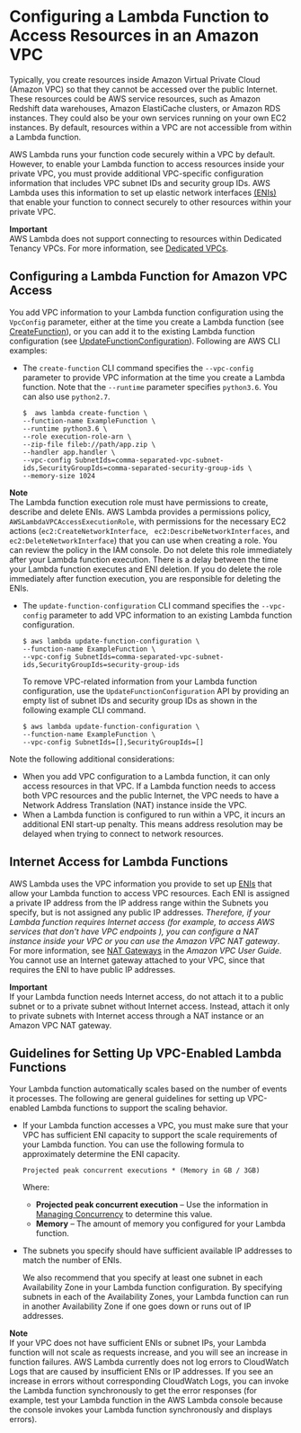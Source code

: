 # Configuring a Lambda Function to Access Resources in an Amazon VPC<a name="vpc"></a>

Typically, you create resources inside Amazon Virtual Private Cloud \(Amazon VPC\) so that they cannot be accessed over the public Internet\. These resources could be AWS service resources, such as Amazon Redshift data warehouses, Amazon ElastiCache clusters, or Amazon RDS instances\. They could also be your own services running on your own EC2 instances\. By default, resources within a VPC are not accessible from within a Lambda function\. 

AWS Lambda runs your function code securely within a VPC by default\. However, to enable your Lambda function to access resources inside your private VPC, you must provide additional VPC\-specific configuration information that includes VPC subnet IDs and security group IDs\. AWS Lambda uses this information to set up elastic network interfaces [\(ENIs\)](https://docs.aws.amazon.com/vpc/latest/userguide/VPC_ElasticNetworkInterfaces.html) that enable your function to connect securely to other resources within your private VPC\.

**Important**  
AWS Lambda does not support connecting to resources within Dedicated Tenancy VPCs\. For more information, see [Dedicated VPCs](https://docs.aws.amazon.com/vpc/latest/userguide/dedicated-instance.html)\.

## Configuring a Lambda Function for Amazon VPC Access<a name="vpc-configuring"></a>

You add VPC information to your Lambda function configuration using the `VpcConfig` parameter, either at the time you create a Lambda function \(see [CreateFunction](API_CreateFunction.md)\), or you can add it to the existing Lambda function configuration \(see [UpdateFunctionConfiguration](API_UpdateFunctionConfiguration.md)\)\. Following are AWS CLI examples:
+ The `create-function` CLI command specifies the `--vpc-config` parameter to provide VPC information at the time you create a Lambda function\. Note that the `--runtime` parameter specifies `python3.6`\. You can also use `python2.7`\.

  ```
  $  aws lambda create-function \
  --function-name ExampleFunction \
  --runtime python3.6 \
  --role execution-role-arn \
  --zip-file fileb://path/app.zip \
  --handler app.handler \
  --vpc-config SubnetIds=comma-separated-vpc-subnet-ids,SecurityGroupIds=comma-separated-security-group-ids \
  --memory-size 1024
  ```
**Note**  
The Lambda function execution role must have permissions to create, describe and delete ENIs\. AWS Lambda provides a permissions policy, `AWSLambdaVPCAccessExecutionRole`, with permissions for the necessary EC2 actions \(`ec2:CreateNetworkInterface`, ` ec2:DescribeNetworkInterfaces`, and `ec2:DeleteNetworkInterface`\) that you can use when creating a role\. You can review the policy in the IAM console\. Do not delete this role immediately after your Lambda function execution\. There is a delay between the time your Lambda function executes and ENI deletion\. If you do delete the role immediately after function execution, you are responsible for deleting the ENIs\.
+ The `update-function-configuration` CLI command specifies the `--vpc-config` parameter to add VPC information to an existing Lambda function configuration\.

  ```
  $ aws lambda update-function-configuration \
  --function-name ExampleFunction \
  --vpc-config SubnetIds=comma-separated-vpc-subnet-ids,SecurityGroupIds=security-group-ids
  ```

  To remove VPC\-related information from your Lambda function configuration, use the `UpdateFunctionConfiguration` API by providing an empty list of subnet IDs and security group IDs as shown in the following example CLI command\.

  ```
  $ aws lambda update-function-configuration \
  --function-name ExampleFunction \
  --vpc-config SubnetIds=[],SecurityGroupIds=[]
  ```

Note the following additional considerations:
+ When you add VPC configuration to a Lambda function, it can only access resources in that VPC\. If a Lambda function needs to access both VPC resources and the public Internet, the VPC needs to have a Network Address Translation \(NAT\) instance inside the VPC\. 
+ When a Lambda function is configured to run within a VPC, it incurs an additional ENI start\-up penalty\. This means address resolution may be delayed when trying to connect to network resources\.

## Internet Access for Lambda Functions<a name="vpc-internet"></a>

AWS Lambda uses the VPC information you provide to set up [ENIs](https://docs.aws.amazon.com/vpc/latest/userguide/VPC_ElasticNetworkInterfaces.html) that allow your Lambda function to access VPC resources\. Each ENI is assigned a private IP address from the IP address range within the Subnets you specify, but is not assigned any public IP addresses\. *Therefore, if your Lambda function requires Internet access \(for example, to access AWS services that don't have VPC endpoints \), you can configure a NAT instance inside your VPC or you can use the Amazon VPC NAT gateway*\. For more information, see [NAT Gateways](https://docs.aws.amazon.com/vpc/latest/userguide/vpc-nat-gateway.html) in the *Amazon VPC User Guide*\. You cannot use an Internet gateway attached to your VPC, since that requires the ENI to have public IP addresses\. 

**Important**  
If your Lambda function needs Internet access, do not attach it to a public subnet or to a private subnet without Internet access\. Instead, attach it only to private subnets with Internet access through a NAT instance or an Amazon VPC NAT gateway\. 

## Guidelines for Setting Up VPC\-Enabled Lambda Functions<a name="vpc-setup-guidelines"></a>

Your Lambda function automatically scales based on the number of events it processes\. The following are general guidelines for setting up VPC\-enabled Lambda functions to support the scaling behavior\. 
+ If your Lambda function accesses a VPC, you must make sure that your VPC has sufficient ENI capacity to support the scale requirements of your Lambda function\. You can use the following formula to approximately determine the ENI capacity\.

  ```
  Projected peak concurrent executions * (Memory in GB / 3GB)
  ```

  Where: 
  + **Projected peak concurrent execution** – Use the information in  [Managing Concurrency](concurrent-executions.md) to determine this value\.
  + **Memory** – The amount of memory you configured for your Lambda function\. 
+ The subnets you specify should have sufficient available IP addresses to match the number of ENIs\.

  We also recommend that you specify at least one subnet in each Availability Zone in your Lambda function configuration\. By specifying subnets in each of the Availability Zones, your Lambda function can run in another Availability Zone if one goes down or runs out of IP addresses\. 

**Note**  
If your VPC does not have sufficient ENIs or subnet IPs, your Lambda function will not scale as requests increase, and you will see an increase in function failures\. AWS Lambda currently does not log errors to CloudWatch Logs that are caused by insufficient ENIs or IP addresses\. If you see an increase in errors without corresponding CloudWatch Logs, you can invoke the Lambda function synchronously to get the error responses \(for example, test your Lambda function in the AWS Lambda console because the console invokes your Lambda function synchronously and displays errors\)\.